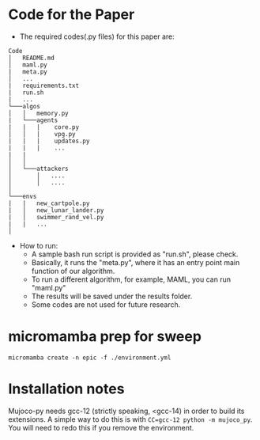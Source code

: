 # Code for the Paper

- The required codes(.py files) for this paper are:
```
Code
│   README.md
│   maml.py
|   meta.py
│   ...
|   requirements.txt
|   run.sh
|   ...
└───algos
│   │   memory.py
|   └───agents    
|   |   |    core.py
│   │   |    vpg.py
|   |   |    updates.py
|   |   |    ...
|   |   
│   │   
│   └───attackers
│       │   ....
│       │   ....
│   
└───envs
|   |   new_cartpole.py
|   │   new_lunar_lander.py
|   │   swimmer_rand_vel.py
|   |   ...
│   

```

- How to run:
  * A sample bash run script is provided as "run.sh", please check. 
  * Basically, it runs the "meta.py", where it has an entry point main function of our algorithm. 
  * To run a different algorithm, for example, MAML, you can run "maml.py"
  * The results will be saved under the results folder. 
  * Some codes are not used for future research. 


# micromamba prep for sweep
`micromamba create -n epic -f ./environment.yml`


# Installation notes
Mujoco-py needs gcc-12 (strictly speaking, &lt;gcc-14) in order to build its extensions. A simple way to do
this is with `CC=gcc-12 python -m mujoco_py`. You will need to redo this if you remove
the environment.